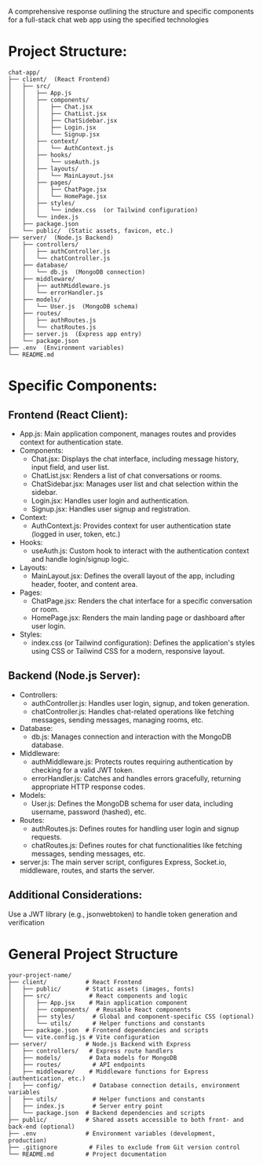 A comprehensive response outlining the structure and specific components for a full-stack chat web app using the specified technologies
# Project Structure:
```
chat-app/
├── client/  (React Frontend)
│   ├── src/
│   │   ├── App.js
│   │   ├── components/
│   │   │   ├── Chat.jsx
│   │   │   ├── ChatList.jsx
│   │   │   ├── ChatSidebar.jsx
│   │   │   ├── Login.jsx
│   │   │   └── Signup.jsx
│   │   ├── context/
│   │   │   └── AuthContext.js
│   │   ├── hooks/
│   │   │   └── useAuth.js
│   │   ├── layouts/
│   │   │   └── MainLayout.jsx
│   │   ├── pages/
│   │   │   ├── ChatPage.jsx
│   │   │   └── HomePage.jsx
│   │   ├── styles/
│   │   │   └── index.css  (or Tailwind configuration)
│   │   └── index.js
│   ├── package.json
│   └── public/  (Static assets, favicon, etc.)
├── server/  (Node.js Backend)
│   ├── controllers/
│   │   ├── authController.js
│   │   └── chatController.js
│   ├── database/
│   │   └── db.js  (MongoDB connection)
│   ├── middleware/
│   │   ├── authMiddleware.js
│   │   └── errorHandler.js
│   ├── models/
│   │   └── User.js  (MongoDB schema)
│   ├── routes/
│   │   ├── authRoutes.js
│   │   └── chatRoutes.js
│   ├── server.js  (Express app entry)
│   └── package.json
├── .env  (Environment variables)
└── README.md
```
# Specific Components:

## Frontend (React Client):
- App.js: 
Main application component, manages routes and provides context for authentication state.
- Components:
    - Chat.jsx: Displays the chat interface, including message history, input field, and user list.
    - ChatList.jsx: Renders a list of chat conversations or rooms.
    - ChatSidebar.jsx: Manages user list and chat selection within the sidebar.
    - Login.jsx: Handles user login and authentication.
    - Signup.jsx: Handles user signup and registration.
- Context:
    - AuthContext.js: Provides context for user authentication state (logged in user, token, etc.)
- Hooks:
    - useAuth.js: Custom hook to interact with the authentication context and handle login/signup logic.
- Layouts:
    - MainLayout.jsx: Defines the overall layout of the app, including header, footer, and content area.
- Pages:
    - ChatPage.jsx: Renders the chat interface for a specific conversation or room.
    - HomePage.jsx: Renders the main landing page or dashboard after user login.
- Styles:
    - index.css (or Tailwind configuration): Defines the application's styles using CSS or Tailwind CSS for a modern, responsive layout.
## Backend (Node.js Server):

- Controllers:
    - authController.js: Handles user login, signup, and token generation.
    - chatController.js: Handles chat-related operations like fetching messages, sending messages, managing rooms, etc.
- Database:
    - db.js: Manages connection and interaction with the MongoDB database.
- Middleware:
    - authMiddleware.js: Protects routes requiring authentication by checking for a valid JWT token.
    - errorHandler.js: Catches and handles errors gracefully, returning appropriate HTTP response codes.
- Models:
    - User.js: Defines the MongoDB schema for user data, including username, password (hashed), etc.
- Routes:
    - authRoutes.js: Defines routes for handling user login and signup requests.
    - chatRoutes.js: Defines routes for chat functionalities like fetching messages, sending messages, etc.
- server.js: The main server script, configures Express, Socket.io, middleware, routes, and starts the server.
## Additional Considerations:

Use a JWT library (e.g., jsonwebtoken) to handle token generation and verification 

# General Project Structure
```
your-project-name/
├── client/           # React Frontend
│   ├── public/       # Static assets (images, fonts)
│   ├── src/           # React components and logic
│   │   ├── App.jsx    # Main application component
│   │   ├── components/  # Reusable React components
│   │   ├── styles/     # Global and component-specific CSS (optional)
│   │   └── utils/      # Helper functions and constants
│   ├── package.json  # Frontend dependencies and scripts
│   └── vite.config.js # Vite configuration
├── server/           # Node.js Backend with Express
│   ├── controllers/   # Express route handlers
│   ├── models/        # Data models for MongoDB
│   ├── routes/         # API endpoints
│   ├── middleware/    # Middleware functions for Express (authentication, etc.)
│   ├── config/         # Database connection details, environment variables
│   ├── utils/          # Helper functions and constants
│   ├── index.js        # Server entry point
│   └── package.json  # Backend dependencies and scripts
├── public/           # Shared assets accessible to both front- and back-end (optional)
├── .env              # Environment variables (development, production)
├── .gitignore         # Files to exclude from Git version control
└── README.md         # Project documentation
```